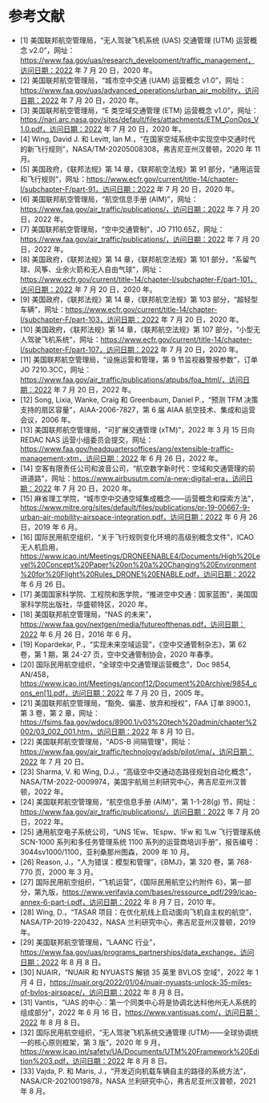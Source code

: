 # 参考文献

- [1] 美国联邦航空管理局，“无人驾驶飞机系统 (UAS) 交通管理 (UTM) 运营概念 v2.0”，网址：https://www.faa.gov/uas/research_development/traffic_management，访问日期：2022 年 7 月 20 日，2020 年。
- [2] 美国联邦航空管理局，“城市空中交通 (UAM) 运营概念 v1.0”，网址：https://www.faa.gov/uas/advanced_operations/urban_air_mobility，访问日期：2022 年 7 月 20 日，2020 年。
- [3] 美国联邦航空管理局，“E 类空域交通管理 (ETM) 运营概念 v1.0”，网址：https://nari.arc.nasa.gov/sites/default/files/attachments/ETM_ConOps_V1.0.pdf，访问日期：2022 年 7 月 20 日，2020 年。
- [4] Wing, David J. 和 Levitt, Ian M.，“在国家空域系统中实现空中交通时代的新飞行规则”，NASA/TM-20205008308，弗吉尼亚州汉普顿，2020 年 11 月。
- [5] 美国政府，《联邦法规》第 14 章，《联邦航空法规》第 91 部分，“通用运营和飞行规则”，网址：https://www.ecfr.gov/current/title-14/chapter-I/subchapter-F/part-91，访问日期：2022 年 7 月 20 日，2020 年。
- [6] 美国联邦航空管理局，“航空信息手册 (AIM)”，网址：https://www.faa.gov/air_traffic/publications/，访问日期：2022 年 7 月 20 日，2022 年。
- [7] 美国联邦航空管理局，“空中交通管制”，JO 7110.65Z，网址：https://www.faa.gov/air_traffic/publications/，访问日期：2022 年 7 月 20 日，2022 年。
- [8] 美国政府，《联邦法规》第 14 章，《联邦航空法规》第 101 部分，“系留气球、风筝、业余火箭和无人自由气球”，网址：https://www.ecfr.gov/current/title-14/chapter-I/subchapter-F/part-101，访问日期：2022 年 7 月 20 日，2020 年。
- [9] 美国政府，《联邦法规》第 14 章，《联邦航空法规》第 103 部分，“超轻型车辆”，网址：https://www.ecfr.gov/current/title-14/chapter-I/subchapter-F/part-103，访问日期：2022 年 7 月 20 日，2020 年。
- [10] 美国政府，《联邦法规》第 14 章，《联邦航空法规》第 107 部分，“小型无人驾驶飞机系统”，网址：https://www.ecfr.gov/current/title-14/chapter-I/subchapter-F/part-107，访问日期：2022 年 7 月 20 日，2020 年。
- [11] 美国联邦航空管理局，“设施运营和管理，第 9 节监视器警报参数”，订单 JO 7210.3CC，网址：https://www.faa.gov/air_traffic/publications/atpubs/foa_html/，访问日期：2022 年 7 月 20 日，2022 年。
- [12] Song, Lixia, Wanke, Craig 和 Greenbaum, Daniel P.，“预测 TFM 决策支持的扇区容量”，ΑΙΑΑ-2006-7827，第 6 届 AIAA 航空技术、集成和运营会议，2006 年。
- [13] 美国联邦航空管理局，“可扩展交通管理 (xTM)”，2022 年 3 月 15 日向 REDAC NAS 运营小组委员会提交，网址：https://www.faa.gov/headquartersoffices/ang/extensible-traffic-management-xtm，访问日期：2022 年 6 月 26 日，2022 年。
- [14] 空客有限责任公司和波音公司，“航空数字新时代：空域和交通管理的前进道路”，网址：https://www.airbusutm.com/a-new-digital-era，访问日期：2022 年 7 月 20 日，2020 年。
- [15] 麻省理工学院，“城市空中交通空域集成概念——运营概念和探索方法”，https://www.mitre.org/sites/default/files/publications/pr-19-00667-9-urban-air-mobility-airspace-integration.pdf，访问日期：2022 年 6 月 26 日，2019 年 6 月。
- [16] 国际民用航空组织，“关于飞行规则变化环境的高级别概念文件”，ICAO 无人机启用，https://www.icao.int/Meetings/DRONEENABLE4/Documents/High%20Level%20Concept%20Paper%20on%20a%20Changing%20Environment%20for%20Flight%20Rules_DRONE%20ENABLE.pdf，访问日期：2022 年 6 月 26 日。
- [17] 美国国家科学院、工程院和医学院，“推进空中交通：国家蓝图”，美国国家科学院出版社，华盛顿特区，2020 年。
- [18] 美国联邦航空管理局，“NAS 的未来”，https://www.faa.gov/nextgen/media/futureofthenas.pdf，访问日期：2022 年 6 月 26 日，2016 年 6 月。
- [19] Kopardekar, P.，“实现未来空域运营”，《空中交通管制杂志》，第 62 卷，第 1 期，第 24-27 页，空中交通管制协会，2020 年春季。
- [20] 国际民用航空组织，“全球空中交通管理运营概念”，Doc 9854, AN/458，https://www.icao.int/Meetings/anconf12/Document%20Archive/9854_cons_en[1].pdf，访问日期：2022 年 7 月 20 日，2005 年。
- [21] 美国联邦航空管理局，“豁免、偏差、放弃和授权”，FAA 订单 8900.1，第 3 卷，第 2 章，网址：https://fsims.faa.gov/wdocs/8900.1/v03%20tech%20admin/chapter%2002/03_002_001.htm，访问日期：2022 年 8 月 10 日。
- [22] 美国联邦航空管理局，“ADS-B 间隔管理”，网址：https://www.faa.gov/air_traffic/technology/adsb/pilot/ima/，访问日期：2022 年 7 月 20 日。
- [23] Sharma, V. 和 Wing, D.J.，“高级空中交通动态路径规划自动化概念”，NASA/TM-2022-0009974，美国宇航局兰利研究中心，弗吉尼亚州汉普顿，2022 年。
- [24] 美国联邦航空管理局，“航空信息手册 (AIM)”，第 1-1-28(g) 节，网址：https://www.faa.gov/air_traffic/publications/，访问日期：2022 年 7 月 20 日，2022 年。
- [25] 通用航空电子系统公司，“UNS 1Ew、1Espw、1Fw 和 1Lw 飞行管理系统 SCN-1000 系列和多任务管理系统 1100 系列的运营商培训手册”，报告编号：3044sv1000/1100，亚利桑那州图森，2009 年 10 月。
- [26] Reason, J.，“人为错误：模型和管理”，《BMJ》，第 320 卷，第 768-770 页，2000 年 3 月。
- [27] 国际民用航空组织，“飞机运营”，《国际民用航空公约附件 6》，第一部分，第九版，https://www.verifavia.com/bases/ressource_pdf/299/icao-annex-6-part-i.pdf，访问日期：2022 年 8 月 7 日，2010 年。
- [28] Wing, D.，“TASAR 项目：在优化航线上启动面向飞机自主权的航空”，NASA/TP-2019-220432，NASA 兰利研究中心，弗吉尼亚州汉普顿，2019 年。
- [29] 美国联邦航空管理局，“LAANC 行业”，https://www.faa.gov/uas/programs_partnerships/data_exchange，访问日期：2022 年 8 月 8 日。
- [30] NUAIR，“NUAIR 和 NYUASTS 解锁 35 英里 BVLOS 空域”，2022 年 1 月 4 日，https://nuair.org/2022/01/04/nuair-nyuasts-unlock-35-miles-of-bvlos-airspace/，访问日期：2022 年 8 月 8 日。
- [31] Vantis，“UAS 的中心：第一个同类中心将是协调北达科他州无人系统的组成部分”，2022 年 6 月 16 日，https://www.vantisuas.com/，访问日期：2022 年 8 月 8 日。
- [32] 国际民用航空组织，“无人驾驶飞机系统交通管理 (UTM)——全球协调统一的核心原则框架，第 3 版”，2020 年 9 月，https://www.icao.int/safety/UA/Documents/UTM%20Framework%20Edition%203.pdf，访问日期：2022 年 8 月 8 日。
- [33] Vajda, P. 和 Maris, J.，“开发迈向机载车辆自主的路径的系统方法”，NASA/CR-20210019878，NASA 兰利研究中心，弗吉尼亚州汉普顿，2021 年 8 月。
